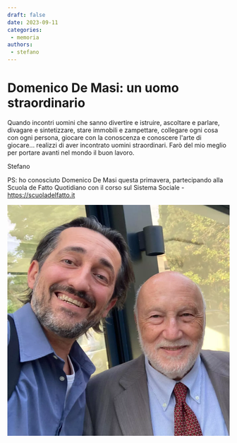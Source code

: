 ```yaml
---
draft: false 
date: 2023-09-11
categories:
 - memoria
authors: 
 - stefano
---
```


# Domenico De Masi: un uomo straordinario

Quando incontri uomini che sanno divertire e istruire, ascoltare e parlare, divagare e sintetizzare, stare immobili e zampettare, collegare ogni cosa con ogni persona, giocare con la conoscenza e conoscere l'arte di giocare... realizzi di aver incontrato uomini straordinari. Farò del mio meglio per portare avanti nel mondo il buon lavoro.

<!-- more -->

Stefano 

PS: ho conosciuto Domenico De Masi questa primavera, partecipando alla Scuola de Fatto Quotidiano con il corso sul Sistema Sociale - <https://scuoladelfatto.it>

![](../../../assets/images/blog/demasi-cecere.webp)
